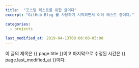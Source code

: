 ```yaml
---
title:  "포스팅 테스트를 위한 글이다"
excerpt: "GitHub Blog 를 사용하기 시작하면서 여러 테스트 중이다."

categories:
  - projects
  
last_modified_at: 2019-04-13T08:06:00-05:00
---
```



이 글의 제목은 {{ page.title }}이고
마지막으로 수정된 시간은 {{ page.last_modified_at }}이다.